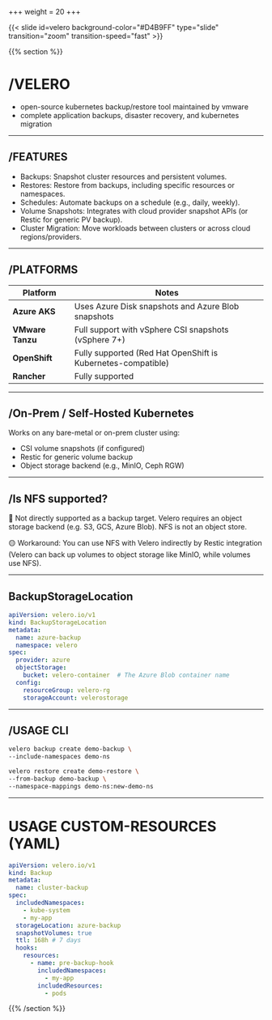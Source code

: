 +++
weight = 20
+++

{{< slide id=velero background-color="#D4B9FF" type="slide" transition="zoom" transition-speed="fast" >}}

{{% section %}}

# /VELERO
- open-source kubernetes backup/restore tool maintained by vmware
- complete application backups, disaster recovery, and kubernetes migration

---

## /FEATURES

- Backups: Snapshot cluster resources and persistent volumes.
- Restores: Restore from backups, including specific resources or namespaces.
- Schedules: Automate backups on a schedule (e.g., daily, weekly).
- Volume Snapshots: Integrates with cloud provider snapshot APIs (or Restic for generic PV backup).
- Cluster Migration: Move workloads between clusters or across cloud regions/providers.

---

## /PLATFORMS

| Platform         | Notes                                                         |
| ---------------- | ------------------------------------------------------------- |
| **Azure AKS**    | Uses Azure Disk snapshots and Azure Blob snapshots               |
| **VMware Tanzu** | Full support with vSphere CSI snapshots (vSphere 7+)          |
| **OpenShift**    | Fully supported (Red Hat OpenShift is Kubernetes-compatible)  |
| **Rancher**      | Fully supported                                               |

---

## /On-Prem / Self-Hosted Kubernetes
Works on any bare-metal or on-prem cluster using:

- CSI volume snapshots (if configured)
- Restic for generic volume backup
- Object storage backend (e.g., MinIO, Ceph RGW)

---

## /Is NFS supported?
🔴 Not directly supported as a backup target.
Velero requires an object storage backend (e.g. S3, GCS, Azure Blob). NFS is not an object store.

🟡 Workaround:
You can use NFS with Velero indirectly by Restic integration (Velero can back up volumes to object storage like MinIO, while volumes use NFS).

---

## BackupStorageLocation

```yaml
apiVersion: velero.io/v1
kind: BackupStorageLocation
metadata:
  name: azure-backup
  namespace: velero
spec:
  provider: azure
  objectStorage:
    bucket: velero-container  # The Azure Blob container name
  config:
    resourceGroup: velero-rg
    storageAccount: velerostorage
```

---

## /USAGE CLI

```bash
velero backup create demo-backup \
--include-namespaces demo-ns
```

```bash
velero restore create demo-restore \
--from-backup demo-backup \
--namespace-mappings demo-ns:new-demo-ns
```

---

# USAGE CUSTOM-RESOURCES (YAML)

```yaml
apiVersion: velero.io/v1
kind: Backup
metadata:
  name: cluster-backup
spec:
  includedNamespaces:
    - kube-system
    - my-app
  storageLocation: azure-backup
  snapshotVolumes: true
  ttl: 168h # 7 days
  hooks:
    resources:
      - name: pre-backup-hook
        includedNamespaces:
          - my-app
        includedResources:
          - pods
```

{{% /section %}}